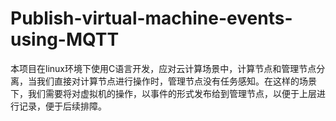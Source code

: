 # Publish-virtual-machine-events-using-MQTT
本项目在linux环境下使用C语言开发，应对云计算场景中，计算节点和管理节点分离，当我们直接对计算节点进行操作时，管理节点没有任务感知。在这样的场景下，我们需要将对虚拟机的操作，以事件的形式发布给到管理节点，以便于上层进行记录，便于后续排障。
